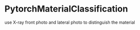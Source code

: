 # PytorchMaterialClassification
use X-ray front photo and lateral photo to  distinguish the material
